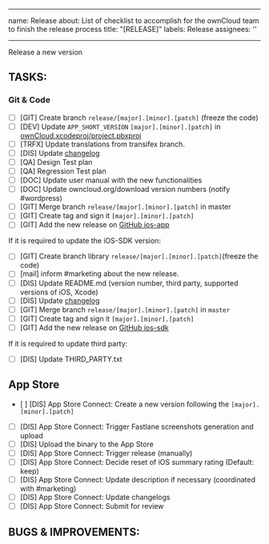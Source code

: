 <!--
This is the template to release a new version on the App Store
-->
---
name: Release
about: List of checklist to accomplish for the ownCloud team to finish the release process
title: "[RELEASE]"
labels: Release
assignees: ''

---

Release a new version
## TASKS:

### Git & Code

- [ ] [GIT] Create branch `release/[major].[minor].[patch]` (freeze the code)
- [ ] [DEV] Update `APP_SHORT_VERSION` `[major].[minor].[patch]` in [ownCloud.xcodeproj/project.pbxproj](https://github.com/owncloud/ios-app/blob/master/ownCloud.xcodeproj/project.pbxproj)
- [ ] [TRFX] Update translations from transifex branch.
- [ ] [DIS] Update [changelog](https://github.com/owncloud/ios-app/blob/master/CHANGELOG.md)
- [ ] [QA] Design Test plan
- [ ] [QA] Regression Test plan
- [ ] [DOC] Update user manual with the new functionalities
- [ ] [DOC] Update owncloud.org/download version numbers (notify #wordpress)
- [ ] [GIT] Merge branch `release/[major].[minor].[patch]` in master
- [ ] [GIT] Create tag and sign it `[major].[minor].[patch]`
- [ ] [GIT] Add the new release on [GitHub ios-app](https://github.com/owncloud/ios-app/releases)

If it is required to update the iOS-SDK version:

- [ ] [GIT] Create branch library `release/[major].[minor].[patch]`(freeze the code) 
- [ ] [mail] inform #marketing about the new release.
- [ ] [DIS] Update README.md (version number, third party, supported versions of iOS, Xcode)
- [ ] [DIS] Update [changelog](https://github.com/owncloud/ios-sdk/blob/master/CHANGELOG.md)
- [ ] [GIT] Merge branch `release/[major].[minor].[patch]` in `master`
- [ ] [GIT] Create tag and sign it `[major].[minor].[patch]`
- [ ] [GIT] Add the new release on [GitHub ios-sdk](https://github.com/owncloud/ios-sdk/releases)

If it is required to update third party:

- [ ] [DIS] Update THIRD_PARTY.txt

## App Store

- [ ] [DIS] App Store Connect: Create a new version following the `[major].[minor].[patch]`
- [ ] [DIS] App Store Connect: Trigger Fastlane screenshots generation and upload
- [ ] [DIS] Upload the binary to the App Store
- [ ] [DIS] App Store Connect: Trigger release (manually)
- [ ] [DIS] App Store Connect: Decide reset of iOS summary rating (Default: keep)
- [ ] [DIS] App Store Connect: Update description if necessary (coordinated with #marketing)
- [ ] [DIS] App Store Connect: Update changelogs
- [ ] [DIS] App Store Connect: Submit for review

## BUGS & IMPROVEMENTS:
